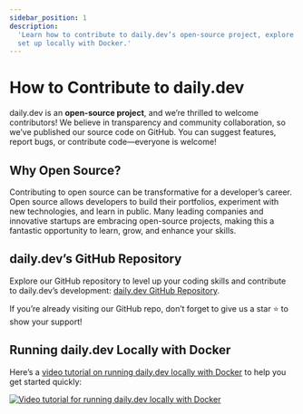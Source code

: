 ```yaml
---
sidebar_position: 1
description:
  'Learn how to contribute to daily.dev’s open-source project, explore the GitHub repository, and
  set up locally with Docker.'
---
```


# How to Contribute to daily.dev

daily.dev is an **open-source project**, and we’re thrilled to welcome contributors! We believe in
transparency and community collaboration, so we’ve published our source code on GitHub. You can
suggest features, report bugs, or contribute code—everyone is welcome!

## Why Open Source?

Contributing to open source can be transformative for a developer’s career. Open source allows
developers to build their portfolios, experiment with new technologies, and learn in public. Many
leading companies and innovative startups are embracing open-source projects, making this a
fantastic opportunity to learn, grow, and enhance your skills.

## daily.dev’s GitHub Repository

Explore our GitHub repository to level up your coding skills and contribute to daily.dev’s
development: [daily.dev GitHub Repository](https://github.com/dailydotdev/daily).

If you’re already visiting our GitHub repo, don’t forget to give us a star ⭐ to show your support!

## Running daily.dev Locally with Docker

Here’s a [video tutorial on running daily.dev locally with Docker](https://youtu.be/sNUpOJaL_B8) to
help you get started quickly:

[![Video tutorial for running daily.dev locally with Docker](https://daily-now-res.cloudinary.com/image/upload/v1636468644/docs/Running_daily.dev_locally_with_Docker.jpg)](https://youtu.be/sNUpOJaL_B8)
